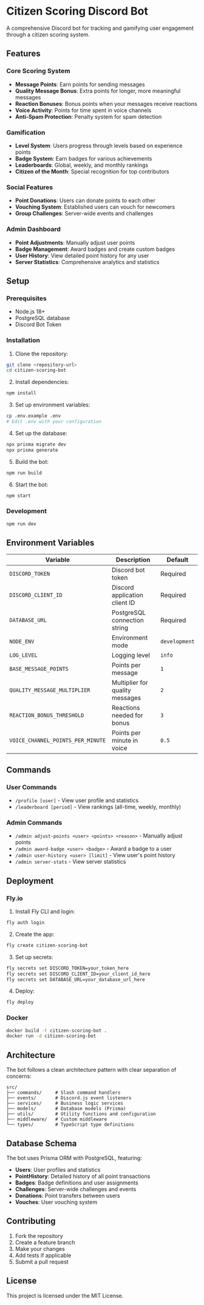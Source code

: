 # Citizen Scoring Discord Bot

A comprehensive Discord bot for tracking and gamifying user engagement through a citizen scoring system.

## Features

### Core Scoring System
- **Message Points**: Earn points for sending messages
- **Quality Message Bonus**: Extra points for longer, more meaningful messages
- **Reaction Bonuses**: Bonus points when your messages receive reactions
- **Voice Activity**: Points for time spent in voice channels
- **Anti-Spam Protection**: Penalty system for spam detection

### Gamification
- **Level System**: Users progress through levels based on experience points
- **Badge System**: Earn badges for various achievements
- **Leaderboards**: Global, weekly, and monthly rankings
- **Citizen of the Month**: Special recognition for top contributors

### Social Features
- **Point Donations**: Users can donate points to each other
- **Vouching System**: Established users can vouch for newcomers
- **Group Challenges**: Server-wide events and challenges

### Admin Dashboard
- **Point Adjustments**: Manually adjust user points
- **Badge Management**: Award badges and create custom badges
- **User History**: View detailed point history for any user
- **Server Statistics**: Comprehensive analytics and statistics

## Setup

### Prerequisites
- Node.js 18+
- PostgreSQL database
- Discord Bot Token

### Installation

1. Clone the repository:
```bash
git clone <repository-url>
cd citizen-scoring-bot
```

2. Install dependencies:
```bash
npm install
```

3. Set up environment variables:
```bash
cp .env.example .env
# Edit .env with your configuration
```

4. Set up the database:
```bash
npx prisma migrate dev
npx prisma generate
```

5. Build the bot:
```bash
npm run build
```

6. Start the bot:
```bash
npm start
```

### Development

```bash
npm run dev
```

## Environment Variables

| Variable | Description | Default |
|----------|-------------|---------|
| `DISCORD_TOKEN` | Discord bot token | Required |
| `DISCORD_CLIENT_ID` | Discord application client ID | Required |
| `DATABASE_URL` | PostgreSQL connection string | Required |
| `NODE_ENV` | Environment mode | `development` |
| `LOG_LEVEL` | Logging level | `info` |
| `BASE_MESSAGE_POINTS` | Points per message | `1` |
| `QUALITY_MESSAGE_MULTIPLIER` | Multiplier for quality messages | `2` |
| `REACTION_BONUS_THRESHOLD` | Reactions needed for bonus | `3` |
| `VOICE_CHANNEL_POINTS_PER_MINUTE` | Points per minute in voice | `0.5` |

## Commands

### User Commands
- `/profile [user]` - View user profile and statistics
- `/leaderboard [period]` - View rankings (all-time, weekly, monthly)

### Admin Commands
- `/admin adjust-points <user> <points> <reason>` - Manually adjust points
- `/admin award-badge <user> <badge>` - Award a badge to a user
- `/admin user-history <user> [limit]` - View user's point history
- `/admin server-stats` - View server statistics

## Deployment

### Fly.io

1. Install Fly CLI and login:
```bash
fly auth login
```

2. Create the app:
```bash
fly create citizen-scoring-bot
```

3. Set up secrets:
```bash
fly secrets set DISCORD_TOKEN=your_token_here
fly secrets set DISCORD_CLIENT_ID=your_client_id_here
fly secrets set DATABASE_URL=your_database_url_here
```

4. Deploy:
```bash
fly deploy
```

### Docker

```bash
docker build -t citizen-scoring-bot .
docker run -d citizen-scoring-bot
```

## Architecture

The bot follows a clean architecture pattern with clear separation of concerns:

```
src/
├── commands/     # Slash command handlers
├── events/       # Discord.js event listeners
├── services/     # Business logic services
├── models/       # Database models (Prisma)
├── utils/        # Utility functions and configuration
├── middleware/   # Custom middleware
└── types/        # TypeScript type definitions
```

## Database Schema

The bot uses Prisma ORM with PostgreSQL, featuring:
- **Users**: User profiles and statistics
- **PointHistory**: Detailed history of all point transactions
- **Badges**: Badge definitions and user assignments
- **Challenges**: Server-wide challenges and events
- **Donations**: Point transfers between users
- **Vouches**: User vouching system

## Contributing

1. Fork the repository
2. Create a feature branch
3. Make your changes
4. Add tests if applicable
5. Submit a pull request

## License

This project is licensed under the MIT License.
